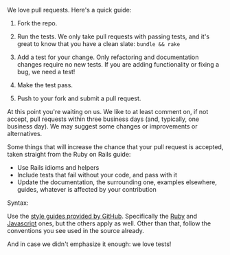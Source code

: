 We love pull requests. Here's a quick guide:

1. Fork the repo.

2. Run the tests. We only take pull requests with passing tests, and it's great
to know that you have a clean slate: `bundle && rake`

3. Add a test for your change. Only refactoring and documentation changes
require no new tests. If you are adding functionality or fixing a bug, we need
a test!

4. Make the test pass.

5. Push to your fork and submit a pull request.


At this point you're waiting on us. We like to at least comment on, if not
accept, pull requests within three business days (and, typically, one business
day). We may suggest some changes or improvements or alternatives.

Some things that will increase the chance that your pull request is accepted,
taken straight from the Ruby on Rails guide:

* Use Rails idioms and helpers
* Include tests that fail without your code, and pass with it
* Update the documentation, the surrounding one, examples elsewhere, guides,
  whatever is affected by your contribution

Syntax:

Use the [style guides provided by GitHub]. Specifically the [Ruby] and
[Javascript] ones, but the others apply as well. Other than that, follow the
conventions you see used in the source already.

And in case we didn't emphasize it enough: we love tests!

[style guides provided by GitHub]: https://github.com/styleguide
[Ruby]: https://github.com/styleguide/ruby
[Javascript]: https://github.com/styleguide/javascript
